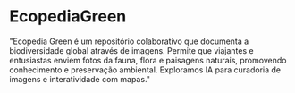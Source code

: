 # EcopediaGreen
"Ecopedia Green é um repositório colaborativo que documenta a biodiversidade global através de imagens. Permite que viajantes e entusiastas enviem fotos da fauna, flora e paisagens naturais, promovendo conhecimento e preservação ambiental. Exploramos IA para curadoria de imagens e interatividade com mapas."
